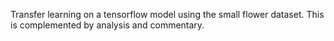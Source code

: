 Transfer learning on a tensorflow model using the small flower dataset. This is complemented by analysis and commentary.
